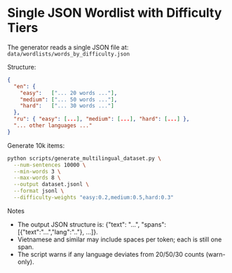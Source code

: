 # Single JSON Wordlist with Difficulty Tiers

The generator reads a single JSON file at:
`data/wordlists/words_by_difficulty.json`

Structure:
```json
{
  "en": {
    "easy":   ["... 20 words ..."],
    "medium": ["... 50 words ..."],
    "hard":   ["... 30 words ..."]
  },
  "ru": { "easy": [...], "medium": [...], "hard": [...] },
  "... other languages ..."
}
```

Generate 10k items:
```bash
python scripts/generate_multilingual_dataset.py \
  --num-sentences 10000 \
  --min-words 3 \
  --max-words 8 \
  --output dataset.jsonl \
  --format jsonl \
  --difficulty-weights "easy:0.2,medium:0.5,hard:0.3"
```

Notes
- The output JSON structure is: {"text": "...", "spans":[{"text":"...","lang":".."}, ...]}.
- Vietnamese and similar may include spaces per token; each is still one span.
- The script warns if any language deviates from 20/50/30 counts (warn-only).